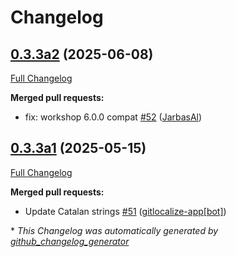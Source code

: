 # Changelog

## [0.3.3a2](https://github.com/OpenVoiceOS/ovos-skill-wikihow/tree/0.3.3a2) (2025-06-08)

[Full Changelog](https://github.com/OpenVoiceOS/ovos-skill-wikihow/compare/0.3.3a1...0.3.3a2)

**Merged pull requests:**

- fix: workshop 6.0.0 compat [\#52](https://github.com/OpenVoiceOS/ovos-skill-wikihow/pull/52) ([JarbasAl](https://github.com/JarbasAl))

## [0.3.3a1](https://github.com/OpenVoiceOS/ovos-skill-wikihow/tree/0.3.3a1) (2025-05-15)

[Full Changelog](https://github.com/OpenVoiceOS/ovos-skill-wikihow/compare/0.3.2...0.3.3a1)

**Merged pull requests:**

- Update Catalan strings [\#51](https://github.com/OpenVoiceOS/ovos-skill-wikihow/pull/51) ([gitlocalize-app[bot]](https://github.com/apps/gitlocalize-app))



\* *This Changelog was automatically generated by [github_changelog_generator](https://github.com/github-changelog-generator/github-changelog-generator)*
